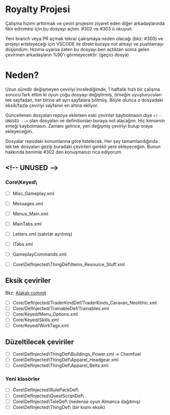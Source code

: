 # Royalty Projesi

Çalışma hızımı arttırmak ve çeviri projesini ziyaret eden diğer arkadaşlarında fikir edinmesi için bu dosyayı açtım. #302 ve #303 ü okuyun.

Yeni branch veya PR açmak tekrar çakışmaya neden olacağı (bkz: #300) ve projeyi erteleyeceği için VSCODE ile direkt buraya not almayı ve pushlamayı düşündüm. Hızıma uyarsa zaten bu dosyayı ben açtıktan sonra gelen çevirmen arkadaşların %90'ı görmeyecektir. (geçici dosya)

# Neden?

Uzun süredir değişmeyen çeviriyi incelediğimde, 1 haftalık hızlı bir çalışma sonucu fark ettim ki oyun çoğu dosyayı değiştirmiş, örneğin uyuşturucuları tek sayfadan, her birine ait ayrı sayfalara bölmüş. Böyle olunca o dosyadaki eksik/fazla çeviriyi sayfanın en altına ekliyor.

Güncellenen dosyaları repoya eklerken eski çeviriler kaybolmasın diye ```<!-- UNUSED -->``` olan dosyaları ve definitionları buraya not alacağım. Hiç kimsenin emeği kaybolmasın. Zamanı gelince, yeri değişmiş çeviriyi bulup oraya ekleyeceğim.

Dosyalar repodaki konumlarına göre listelecek. Her şey tamamlandığında tek tek dosyaları gezip buradaki çevirileri gerekli yere ekleyeceğim. Bunun hakkında benimle #302 den konuşmanızı rica ediyorum.

## \<!-- UNUSED -->

### Core\Keyed\

- [ ] Misc_Gameplay.xml
- [ ] Messages.xml
- [ ] Menus_Main.xml
- [ ] MainTabs.xml
- [ ] Letters.xml (satırlar ayrılmış)
- [ ] ITabs.xml
- [ ] GameplayCommands.xml

- [ ] Core\DefInjected\ThingDef\Items_Resource_Stuff.xml

## Eksik çeviriler

Bkz: [Alakalı commit](https://github.com/Ludeon/RimWorld-Turkish/commit/e96797bad0e3eac7fdc6ad2ecaa83c036b3e6c7f)

- [ ] Core/DefInjected/TraderKindDef/TraderKinds_Caravan_Neolithic.xml
- [ ] Core/DefInjected/TrainableDef/Trainables.xml
- [ ] Core/Keyed/Menu_Options.xml
- [ ] Core/Keyed/Skills.xml
- [ ] Core/Keyed/WorkTags.xml

## Düzeltilecek çeviriler

- [ ] Core\DefInjected\ThingDef\Buildings_Power.xml -> Chemfuel
- [ ] Core\DefInjected\ThingDef\Apparel_Headgear.xml
- [ ] Core\DefInjected\ThingDef\Apparel_Belts.xml

### Yeni klasörler

- [ ] Core\DefInjected\RulePackDef\
- [ ] Core\DefInjected\QuestScriptDef\
- [ ] Core\DefInjected\TaleDef\ (nedense oyun Almanca dağıtmış)
- [ ] Core\DefInjected\ThingDef\ (bir kısmı eksik)

